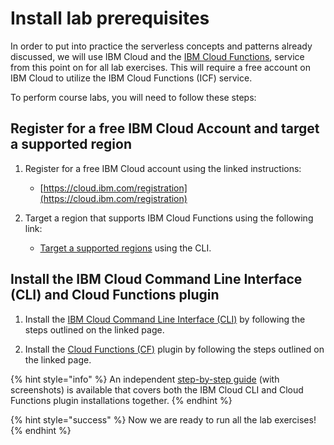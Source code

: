 # Install lab prerequisites

In order to put into practice the serverless concepts and patterns already discussed, we will use IBM Cloud and the [IBM Cloud Functions](https://cloud.ibm.com/functions), service from this point on for all lab exercises.  This will require a free account on IBM Cloud to utilize the IBM Cloud Functions (ICF) service.

To perform course labs, you will need to follow these steps:

## Register for a free IBM Cloud Account and target a supported region

1. Register for a free IBM Cloud account using the linked instructions:
    - [https://cloud.ibm.com/registration](https://cloud.ibm.com/registration)

2. Target a region that supports IBM Cloud Functions using the following link:
    - [Target a supported regions](https://cloud.ibm.com/docs/openwhisk?topic=cloud-functions-cloudfunctions_regions) using the CLI.

## Install the IBM Cloud Command Line Interface (CLI) and Cloud Functions plugin

1. Install the [IBM Cloud Command Line Interface (CLI)](https://cloud.ibm.com/docs/cli?topic=cloud-cli-getting-started) by following the steps outlined on the linked page.

2. Install the [Cloud Functions (CF)](https://cloud.ibm.com/functions/learn/cli) plugin by following the steps outlined on the linked page.

{% hint style="info" %}
An independent [step-by-step guide](https://github.com/IBM/cloud-functions-workshops/tree/master/prereqs) (with screenshots) is available that covers both the IBM Cloud CLI and Cloud Functions plugin installations together.
{% endhint %}

{% hint style="success" %}
Now we are ready to run all the lab exercises!
{% endhint %}
